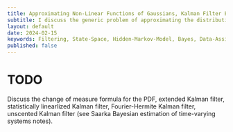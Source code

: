 ```yaml
---
title: Approximating Non-Linear Functions of Gaussians, Kalman Filter Extensions
subtitle: I discuss the generic problem of approximating the distribution resulting from a non-linear transformation of a Gaussian random variable, and then show how this leads to extensions of the Kalman filter which yield approximate filtering algorithms in the non-linear setting.
layout: default
date: 2024-02-15
keywords: Filtering, State-Space, Hidden-Markov-Model, Bayes, Data-Assim
published: false
---
```


# TODO
Discuss the change of measure formula for the PDF, extended Kalman filter,
statistically linearlized Kalman filter, Fourier-Hermite Kalman filter,
unscented Kalman filter (see Saarka Bayesian estimation of time-varying
  systems notes).
